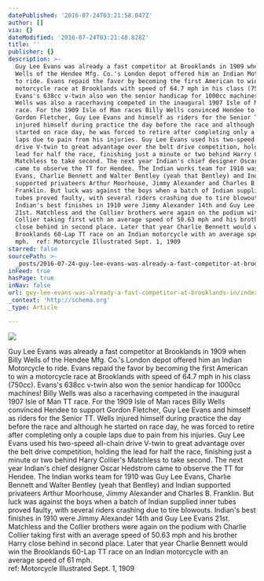 ```yaml
---
datePublished: '2016-07-24T03:21:58.047Z'
author: []
via: {}
dateModified: '2016-07-24T03:21:48.828Z'
title: ''
publisher: {}
description: >-
  Guy Lee Evans was already a fast competitor at Brooklands in 1909 when Billy
  Wells of the Hendee Mfg. Co.'s London depot offered him an Indian Motorcycle
  to ride. Evans repaid the favor by becoming the first American to win a
  motorcycle race at Brooklands with speed of 64.7 mph in his class (750cc).
  Evans's 638cc v-twin also won the senior handicap for 1000cc machines! Billy
  Wells was also a racerhaving competed in the inaugural 1907 Isle of Man TT
  race. For the 1909 Isle of Man races Billy Wells convinced Hendee to support
  Gordon Fletcher, Guy Lee Evans and himself as riders for the Senior TT. Wells
  injured himself during practice the day before the race and although he
  started on race day, he was forced to retire after completing only a couple
  laps due to pain from his injuries. Guy Lee Evans used his two-speed all-chain
  drive V-twin to great advantage over the belt drive competition, holding the
  lead for half the race, finishing just a minute or two behind Harry Collier’s
  Matchless to take second. The next year Indian's chief designer Oscar Hedstrom
  came to observe the TT for Hendee. The Indian works team for 1910 was Guy Lee
  Evans, Charlie Bennett and Walter Bentley (yeah that Bentley) and Indian
  supported privateers Arthur Moorhouse, Jimmy Alexander and Charles B.
  Franklin. But luck was against the boys when a batch of Indian supplied inner
  tubes proved faulty, with several riders crashing due to tire blowouts.
  Indian's best finishes in 1910 were Jimmy Alexander 14th and Guy Lee Evans
  21st. Matchless and the Collier brothers were again on the podium with Charlie
  Collier taking first with an average speed of 50.63 mph and his brother Harry
  close behind in second place. Later that year Charlie Bennett would win the
  Brooklands 60-Lap TT race on an Indian motorcycle with an average speed of 61
  mph.  ref: Motorcycle Illustrated Sept. 1, 1909
starred: false
sourcePath: >-
  _posts/2016-07-24-guy-lee-evans-was-already-a-fast-competitor-at-brooklands-in.md
inFeed: true
hasPage: true
inNav: false
url: guy-lee-evans-was-already-a-fast-competitor-at-brooklands-in/index.html
_context: 'http://schema.org'
_type: Article

---
```

![](https://the-grid-user-content.s3-us-west-2.amazonaws.com/3390ce57-35aa-44f2-842d-286c2617556d.jpg)

Guy Lee Evans was already a fast competitor at Brooklands in 1909 when Billy Wells of the Hendee Mfg. Co.'s London depot offered him an Indian Motorcycle to ride. Evans repaid the favor by becoming the first American to win a motorcycle race at Brooklands with speed of 64.7 mph in his class (750cc). Evans's 638cc v-twin also won the senior handicap for 1000cc machines! Billy Wells was also a racerhaving competed in the inaugural 1907 Isle of Man TT race. For the 1909 Isle of Man races Billy Wells convinced Hendee to support Gordon Fletcher, Guy Lee Evans and himself as riders for the Senior TT. Wells injured himself during practice the day before the race and although he started on race day, he was forced to retire after completing only a couple laps due to pain from his injuries. Guy Lee Evans used his two-speed all-chain drive V-twin to great advantage over the belt drive competition, holding the lead for half the race, finishing just a minute or two behind Harry Collier's Matchless to take second. The next year Indian's chief designer Oscar Hedstrom came to observe the TT for Hendee. The Indian works team for 1910 was Guy Lee Evans, Charlie Bennett and Walter Bentley (yeah that Bentley) and Indian supported privateers Arthur Moorhouse, Jimmy Alexander and Charles B. Franklin. But luck was against the boys when a batch of Indian supplied inner tubes proved faulty, with several riders crashing due to tire blowouts. Indian's best finishes in 1910 were Jimmy Alexander 14th and Guy Lee Evans 21st. Matchless and the Collier brothers were again on the podium with Charlie Collier taking first with an average speed of 50.63 mph and his brother Harry close behind in second place. Later that year Charlie Bennett would win the Brooklands 60-Lap TT race on an Indian motorcycle with an average speed of 61 mph.  
ref: Motorcycle Illustrated Sept. 1, 1909